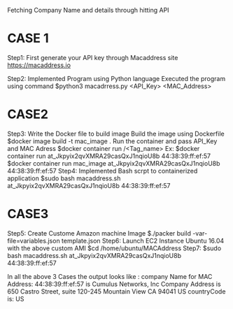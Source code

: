 Fetching Company  Name and details  through hitting  API

CASE 1
=====================
Step1: 
First generate your API key through Macaddress site https://macaddress.io

Step2:
Implemented Program using Python language
Executed the program using command
$python3 macadrress.py <API_Key> <MAC_Address>


CASE2
======================
Step3:
Write the Docker file to build image 
Build the image using Dockerfile
$docker image build -t mac_image .
Run the container and pass API_Key and MAC Adress
$docker container run <Image-Id>/<Tag_name> <API-key> <Mac-Address>
Ex:
   $docker container run <Image-Id> at_Jkpyix2qvXMRA29casQxJ1nqioU8b 44:38:39:ff:ef:57
   $docker container run mac_image at_Jkpyix2qvXMRA29casQxJ1nqioU8b 44:38:39:ff:ef:57
Step4:
   Implemented Bash scrpt to containerized application
   $sudo bash macaddress.sh at_Jkpyix2qvXMRA29casQxJ1nqioU8b 44:38:39:ff:ef:57
   

CASE3
================================
Step5:
Create Custome Amazon machine Image 
$./packer build -var-file=variables.json template.json
Step6:
Launch EC2 Instance Ubuntu 16.04 with the above custom AMI
$cd /home/ubuntu/MACAddress
Step7:
$sudo bash macaddress.sh at_Jkpyix2qvXMRA29casQxJ1nqioU8b 44:38:39:ff:ef:57


In all the above 3 Cases  the output looks like :
company Name  for MAC Address: 44:38:39:ff:ef:57 is  Cumulus Networks, Inc
Company Address is 650 Castro Street, suite 120-245 Mountain View  CA  94041 US
countryCode is: US
